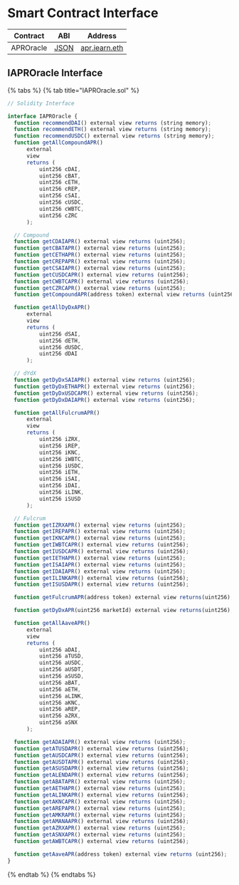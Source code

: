 # Smart Contract Interface

| Contract  | ABI                                                                                            | Address                                                                                       |
| --------- | ---------------------------------------------------------------------------------------------- | --------------------------------------------------------------------------------------------- |
| APROracle | [JSON](https://github.com/iearn-finance/apr-oracle/blob/master/build/contracts/APROracle.json) | [apr.iearn.eth](https://etherscan.io/address/0x97ff4a1b787ade6b94cca95b61f79417c673331d#code) |

## IAPROracle Interface

{% tabs %}
{% tab title="IAPROracle.sol" %}

```javascript
// Solidity Interface

interface IAPROracle {
  function recommendDAI() external view returns (string memory);
  function recommendETH() external view returns (string memory);
  function recommendUSDC() external view returns (string memory);
  function getAllCompoundAPR()
      external
      view
      returns (
          uint256 cDAI,
          uint256 cBAT,
          uint256 cETH,
          uint256 cREP,
          uint256 cSAI,
          uint256 cUSDC,
          uint256 cWBTC,
          uint256 cZRC
      );

  // Compound
  function getCDAIAPR() external view returns (uint256);
  function getCBATAPR() external view returns (uint256);
  function getCETHAPR() external view returns (uint256);
  function getCREPAPR() external view returns (uint256);
  function getCSAIAPR() external view returns (uint256);
  function getCUSDCAPR() external view returns (uint256);
  function getCWBTCAPR() external view returns (uint256);
  function getCZRCAPR() external view returns (uint256);
  function getCompoundAPR(address token) external view returns (uint256);

  function getAllDyDxAPR()
      external
      view
      returns (
          uint256 dSAI,
          uint256 dETH,
          uint256 dUSDC,
          uint256 dDAI
      );

  // dYdX
  function getDyDxSAIAPR() external view returns (uint256);
  function getDyDxETHAPR() external view returns (uint256);
  function getDyDxUSDCAPR() external view returns (uint256);
  function getDyDxDAIAPR() external view returns (uint256);

  function getAllFulcrumAPR()
      external
      view
      returns (
          uint256 iZRX,
          uint256 iREP,
          uint256 iKNC,
          uint256 iWBTC,
          uint256 iUSDC,
          uint256 iETH,
          uint256 iSAI,
          uint256 iDAI,
          uint256 iLINK,
          uint256 iSUSD
      );

  // Fulcrum
  function getIZRXAPR() external view returns (uint256);
  function getIREPAPR() external view returns (uint256);
  function getIKNCAPR() external view returns (uint256);
  function getIWBTCAPR() external view returns (uint256);
  function getIUSDCAPR() external view returns (uint256);
  function getIETHAPR() external view returns (uint256);
  function getISAIAPR() external view returns (uint256);
  function getIDAIAPR() external view returns (uint256);
  function getILINKAPR() external view returns (uint256);
  function getISUSDAPR() external view returns (uint256);

  function getFulcrumAPR(address token) external view returns(uint256);

  function getDyDxAPR(uint256 marketId) external view returns(uint256);

  function getAllAaveAPR()
      external
      view
      returns (
          uint256 aDAI,
          uint256 aTUSD,
          uint256 aUSDC,
          uint256 aUSDT,
          uint256 aSUSD,
          uint256 aBAT,
          uint256 aETH,
          uint256 aLINK,
          uint256 aKNC,
          uint256 aREP,
          uint256 aZRX,
          uint256 aSNX
      );

  function getADAIAPR() external view returns (uint256);
  function getATUSDAPR() external view returns (uint256);
  function getAUSDCAPR() external view returns (uint256);
  function getAUSDTAPR() external view returns (uint256);
  function getASUSDAPR() external view returns (uint256);
  function getALENDAPR() external view returns (uint256);
  function getABATAPR() external view returns (uint256);
  function getAETHAPR() external view returns (uint256);
  function getALINKAPR() external view returns (uint256);
  function getAKNCAPR() external view returns (uint256);
  function getAREPAPR() external view returns (uint256);
  function getAMKRAPR() external view returns (uint256);
  function getAMANAAPR() external view returns (uint256);
  function getAZRXAPR() external view returns (uint256);
  function getASNXAPR() external view returns (uint256);
  function getAWBTCAPR() external view returns (uint256);

  function getAaveAPR(address token) external view returns (uint256);
}
```

{% endtab %}
{% endtabs %}
